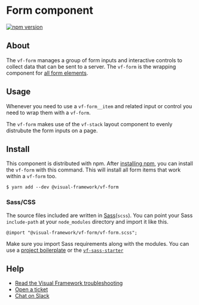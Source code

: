 # Form component

[![npm version](https://badge.fury.io/js/%40visual-framework%2Fvf-form.svg)](https://badge.fury.io/js/%40visual-framework%2Fvf-form)

## About

The `vf-form` manages a group of form inputs and interactive controls to collect data that can be sent to a server. The `vf-form` is the wrapping component for [all form elements](/components/#form).

## Usage

Whenever you need to use a `vf-form__item` and related input or control you need to wrap them with a `vf-form`.

The `vf-form` makes use of the `vf-stack` layout component to evenly distrubute the form inputs on a page.


## Install

This component is distributed with npm. After [installing npm](https://www.npmjs.com/get-npm), you can install the `vf-form` with this command. This will install all form items that work within a `vf-form` too.

```
$ yarn add --dev @visual-framework/vf-form
```

### Sass/CSS

The source files included are written in [Sass](http://sass-lang.com)(`scss`). You can point your Sass `include-path` at your `node_modules` directory and import it like this.

```
@import "@visual-framework/vf-form/vf-form.scss";
```

Make sure you import Sass requirements along with the modules. You can use a [project boilerplate](https://stable.visual-framework.dev/building/) or the [`vf-sass-starter`](https://stable.visual-framework.dev/components/vf-sass-starter/)

## Help

- [Read the Visual Framework troubleshooting](https://stable.visual-framework.dev/troubleshooting/)
- [Open a ticket](https://github.com/visual-framework/vf-core/issues)
- [Chat on Slack](https://join.slack.com/t/visual-framework/shared_invite/enQtNDAxNzY0NDg4NTY0LWFhMjEwNGY3ZTk3NWYxNWVjOWQ1ZWE4YjViZmY1YjBkMDQxMTNlNjQ0N2ZiMTQ1ZTZiMGM4NjU5Y2E0MjM3ZGQ)
